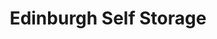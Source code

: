 ---
title: "Edinburgh Self Storage"
url: /edinburgh/edinburgh-self-storage/
shop: storage rental
---